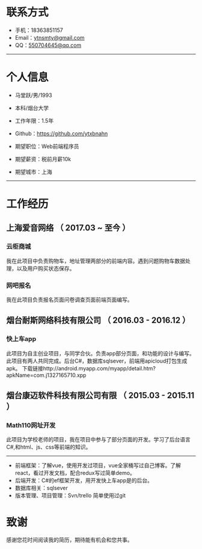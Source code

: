 # 联系方式

- 手机：18363851157
- Email：ytnsmty@gmail.com
- QQ：550704645@qq.com

---

# 个人信息

 - 马堂跃/男/1993 
 - 本科/烟台大学 
 - 工作年限：1.5年
 - Github：https://github.com/ytxbnahn 

 - 期望职位：Web前端程序员
 - 期望薪资：税前月薪10k
 - 期望城市：上海

---

# 工作经历

## 上海爱音网络 （ 2017.03 ~ 至今 ）

### 云柜商城 
我在此项目中负责购物车，地址管理两部分的前端内容。遇到问题购物车数据处理，以及用户购买状态保存。


### 网吧报名 
我在此项目负责报名页面问卷调查页面前端页面编写。

 
## 烟台耐斯网络科技有限公司  （ 2016.03 - 2016.12 ）

### 快上车app 
此项目为自主创业项目，与同学合伙。负责app部分页面，和功能的设计与编写。此项目有两人共同完成。后台C#，数据库sqlsever，前端用apicloud打包生成apk。
下载链接http://android.myapp.com/myapp/detail.htm?apkName=com.j1327165710.xpp


## 烟台康迈软件科技有限公司有限   （ 2015.03 - 2015.11 ）

### Math110网址开发 
此项目为学校老师的项目，我在项目中参与了部分页面的开发。学习了后台语言C#,和html、js、css等前端的知识。

---

- 前端框架：了解vue，使用开发过项目，vue全家桶写过自己博客。了解react，看过开发文档，配合redux写过简单demo。
- 后端开发：C#的ef框架开发，用开发快上车app是的后台。
- 数据库相关：sqlsever
- 版本管理、项目管理：Svn/trello 简单使用过git

# 致谢
感谢您花时间阅读我的简历，期待能有机会和您共事。
